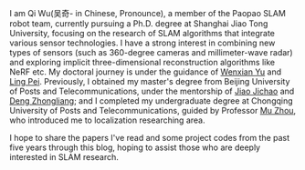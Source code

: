 I am Qi Wu(吴奇- in Chinese, Pronounce), a member of the Paopao SLAM robot team, currently pursuing a Ph.D. degree at Shanghai Jiao Tong University, focusing on the research of SLAM algorithms that integrate various sensor technologies. I have a strong interest in combining new types of sensors (such as 360-degree cameras and millimeter-wave radar) and exploring implicit three-dimensional reconstruction algorithms like NeRF etc. My doctoral journey is under the guidance of [Wenxian Yu](https://www.researchgate.net/profile/Wenxian-Yu) and [Ling Pei](https://scholar.google.com.tw/citations?user=Vm7d2EkAAAAJ&hl=zh-TW&oi=sra). Previously, I obtained my master's degree from Beijing University of Posts and Telecommunications, under the mentorship of [Jiao Jichao](https://scholar.google.com.tw/citations?hl=zh-TW&user=2uaYjQ4AAAAJ) and [Deng Zhongliang](https://scholar.google.com.tw/citations?hl=zh-TW&user=Dm2WVQwAAAAJ); and I completed my undergraduate degree at Chongqing University of Posts and Telecommunications, guided by Professor [Mu Zhou](https://scholar.google.com.tw/citations?hl=zh-TW&user=uBUdQkgAAAAJ), who introduced me to localization researching area.

I hope to share the papers I've read and some project codes from the past five years through this blog, hoping to assist those who are deeply interested in SLAM research.

